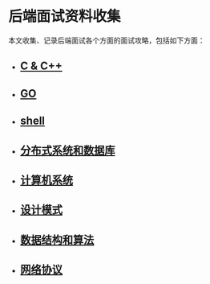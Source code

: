 后端面试资料收集
====

本文收集、记录后端面试各个方面的面试攻略，包括如下方面：

* ## [C & C++](https://github.com/Ty-Chen/Awesome-Backend/blob/master/c%20%26%20c%2B%2B.md "c&c++")
* ## [GO](https://github.com/Ty-Chen/Awesome-Backend/blob/master/GO.md "go")
* ## [shell](https://github.com/Ty-Chen/Awesome-Backend/blob/master/shell.md "shell")
* ## [分布式系统和数据库](https://github.com/Ty-Chen/Awesome-Backend/blob/master/Distribute%20system%20and%20database.md "Distribute System and Database")
* ## [计算机系统](https://github.com/Ty-Chen/Awesome-Backend/blob/master/Computer%20System.md "Computer System")
* ## [设计模式](https://github.com/Ty-Chen/Awesome-Backend/blob/master/Design%20Pattern.md "Design Pattern")
* ## [数据结构和算法](https://github.com/Ty-Chen/Awesome-Backend/blob/master/Data%20Structure%20and%20Algorithm.md "Data Structure and Algorithm")
* ## [网络协议](https://github.com/Ty-Chen/Awesome-Backend/blob/master/Networking.md "网络协议")
